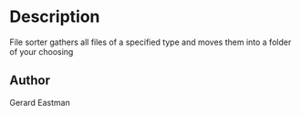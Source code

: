 # Description
File sorter gathers all files of a specified type and moves them into a folder of your choosing

## Author
Gerard Eastman
